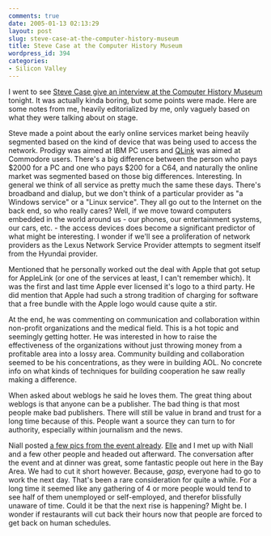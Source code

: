 ```yaml
---
comments: true
date: 2005-01-13 02:13:29
layout: post
slug: steve-case-at-the-computer-history-museum
title: Steve Case at the Computer History Museum
wordpress_id: 394
categories:
- Silicon Valley
---
```


I went to see [Steve Case give an interview at the Computer History Museum](http://www.computerhistory.org/events/index.php?id=1099686006) tonight. It was actually kinda boring, but some points were made. Here are some notes from me, heavily editorialized by me, only vaguely based on what they were talking about on stage.

Steve made a point about the early online services market being heavily segmented based on the kind of device that was being used to access the network. Prodigy was aimed at IBM PC users and [QLink](http://www2.ari.net/home/jpurkey/qlink.html) was aimed at Commodore users. There's a big difference between the person who pays $2000 for a PC and one who pays $200 for a C64, and naturally the online market was segmented based on those big differences. Interesting. In general we think of all service as pretty much the same these days. There's broadband and dialup, but we don't think of a particular provider as "a Windows service" or a "Linux service". They all go out to the Internet on the back end, so who really cares? Well, if we move toward computers embedded in the world around us - our phones, our entertainment systems, our cars, etc. - the access devices does become a significant predictor of what might be interesting. I wonder if we'll see a proliferation of network providers as the Lexus Network Service Provider attempts to segment itself from the Hyundai provider.

Mentioned that he personally worked out the deal with Apple that got setup for AppleLink (or one of the services at least, I can't remember which). It was the first and last time Apple ever licensed it's logo to a third party. He did mention that Apple had such a strong tradition of charging for software that a free bundle with the Apple logo would cause quite a stir.

At the end, he was commenting on communication and collaboration within non-profit organizations and the medical field. This is a hot topic and seemingly getting hotter. He was interested in how to raise the effectiveness of the organizations without just throwing money from a profitable area into a lossy area. Community building and collaboration seemed to be his concentrations, as they were in building AOL. No concrete info on what kinds of techniques for building cooperation he saw really making a difference.

When asked about weblogs he said he loves them.  The great thing about weblogs is that anyone can be a publisher.  The bad thing is that most people make bad publishers.  There will still be value in brand and trust for a long time because of this. People want a source they can turn to for authority, especially within journalism and the news.

Niall posted [a few pics from the event already](http://www.flickr.com/photos/niallkennedy/tags/stevecase/). [Elle](http://www.ellementk.com) and I met up with Niall and a few other people and headed out afterward. The conversation after the event and at dinner was great, some fantastic people out here in the Bay Area. We had to cut it short however. Because, *gasp*, everyone had to go to work the next day. That's been a rare consideration for quite a while. For a long time it seemed like any gathering of 4 or more people would tend to see half of them unemployed or self-employed, and therefor blissfully unaware of time. Could it be that the next rise is happening? Might be. I wonder if restaurants will cut back their hours now that people are forced to get back on human schedules.

